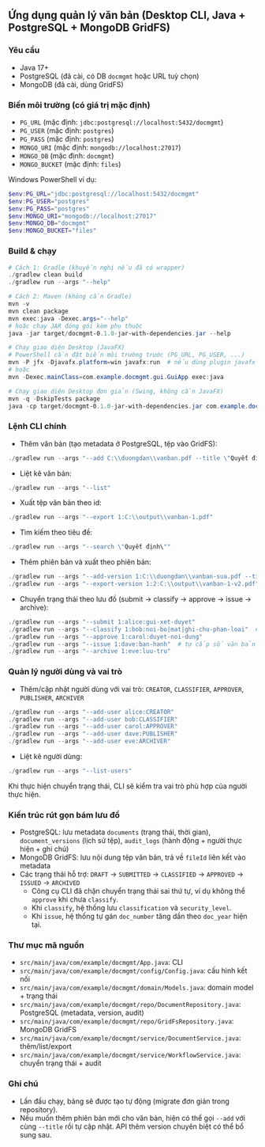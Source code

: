 ## Ứng dụng quản lý văn bản (Desktop CLI, Java + PostgreSQL + MongoDB GridFS)

### Yêu cầu
- Java 17+
- PostgreSQL (đã cài, có DB `docmgmt` hoặc URL tuỳ chọn)
- MongoDB (đã cài, dùng GridFS)

### Biến môi trường (có giá trị mặc định)
- `PG_URL` (mặc định: `jdbc:postgresql://localhost:5432/docmgmt`)
- `PG_USER` (mặc định: `postgres`)
- `PG_PASS` (mặc định: `postgres`)
- `MONGO_URI` (mặc định: `mongodb://localhost:27017`)
- `MONGO_DB` (mặc định: `docmgmt`)
- `MONGO_BUCKET` (mặc định: `files`)

Windows PowerShell ví dụ:
```powershell
$env:PG_URL="jdbc:postgresql://localhost:5432/docmgmt"
$env:PG_USER="postgres"
$env:PG_PASS="postgres"
$env:MONGO_URI="mongodb://localhost:27017"
$env:MONGO_DB="docmgmt"
$env:MONGO_BUCKET="files"
```

### Build & chạy
```powershell
# Cách 1: Gradle (khuyến nghị nếu đã có wrapper)
./gradlew clean build
./gradlew run --args "--help"

# Cách 2: Maven (không cần Gradle)
mvn -v
mvn clean package
mvn exec:java -Dexec.args="--help"
# hoặc chạy JAR đóng gói kèm phụ thuộc
java -jar target/docmgmt-0.1.0-jar-with-dependencies.jar --help

# Chạy giao diện Desktop (JavaFX)
# PowerShell cần đặt biến môi trường trước (PG_URL, PG_USER, ...)
mvn -P jfx -Djavafx.platform=win javafx:run  # nếu dùng plugin javafx-maven-plugin
# hoặc
mvn -Dexec.mainClass=com.example.docmgmt.gui.GuiApp exec:java

# Chạy giao diện Desktop đơn giản (Swing, không cần JavaFX)
mvn -q -DskipTests package
java -cp target/docmgmt-0.1.0-jar-with-dependencies.jar com.example.docmgmt.gui.SwingApp
```

### Lệnh CLI chính
- Thêm văn bản (tạo metadata ở PostgreSQL, tệp vào GridFS):
```powershell
./gradlew run --args "--add C:\\duongdan\\vanban.pdf --title \"Quyết định 123\""
```

- Liệt kê văn bản:
```powershell
./gradlew run --args "--list"
```

- Xuất tệp văn bản theo id:
```powershell
./gradlew run --args "--export 1:C:\\output\\vanban-1.pdf"
```

- Tìm kiếm theo tiêu đề:
```powershell
./gradlew run --args "--search \"Quyết định\""
```

- Thêm phiên bản và xuất theo phiên bản:
```powershell
./gradlew run --args "--add-version 1:C:\\duongdan\\vanban-sua.pdf --title \"Quyết định 123 (sửa)\""
./gradlew run --args "--export-version 1:2:C:\\output\\vanban-1-v2.pdf"
```

- Chuyển trạng thái theo lưu đồ (submit → classify → approve → issue → archive):
```powershell
./gradlew run --args "--submit 1:alice:gui-xet-duyet"
./gradlew run --args "--classify 1:bob:noi-bo|mat|ghi-chu-phan-loai"  # format: actor:phanloai|domat|ghichu
./gradlew run --args "--approve 1:carol:duyet-noi-dung"
./gradlew run --args "--issue 1:dave:ban-hanh"  # tự cấp số văn bản tăng theo năm (doc_number/doc_year)
./gradlew run --args "--archive 1:eve:luu-tru"
```

### Quản lý người dùng và vai trò
- Thêm/cập nhật người dùng với vai trò: `CREATOR`, `CLASSIFIER`, `APPROVER`, `PUBLISHER`, `ARCHIVER`
```powershell
./gradlew run --args "--add-user alice:CREATOR"
./gradlew run --args "--add-user bob:CLASSIFIER"
./gradlew run --args "--add-user carol:APPROVER"
./gradlew run --args "--add-user dave:PUBLISHER"
./gradlew run --args "--add-user eve:ARCHIVER"
```

- Liệt kê người dùng:
```powershell
./gradlew run --args "--list-users"
```

Khi thực hiện chuyển trạng thái, CLI sẽ kiểm tra vai trò phù hợp của người thực hiện.

### Kiến trúc rút gọn bám lưu đồ
- PostgreSQL: lưu metadata `documents` (trạng thái, thời gian), `document_versions` (lịch sử tệp), `audit_logs` (hành động + người thực hiện + ghi chú)
- MongoDB GridFS: lưu nội dung tệp văn bản, trả về `fileId` liên kết vào metadata
- Các trạng thái hỗ trợ: `DRAFT` → `SUBMITTED` → `CLASSIFIED` → `APPROVED` → `ISSUED` → `ARCHIVED`
  - Công cụ CLI đã chặn chuyển trạng thái sai thứ tự, ví dụ không thể `approve` khi chưa `classify`.
  - Khi `classify`, hệ thống lưu `classification` và `security_level`.
  - Khi `issue`, hệ thống tự gán `doc_number` tăng dần theo `doc_year` hiện tại.

### Thư mục mã nguồn
- `src/main/java/com/example/docmgmt/App.java`: CLI
- `src/main/java/com/example/docmgmt/config/Config.java`: cấu hình kết nối
- `src/main/java/com/example/docmgmt/domain/Models.java`: domain model + trạng thái
- `src/main/java/com/example/docmgmt/repo/DocumentRepository.java`: PostgreSQL (metadata, version, audit)
- `src/main/java/com/example/docmgmt/repo/GridFsRepository.java`: MongoDB GridFS
- `src/main/java/com/example/docmgmt/service/DocumentService.java`: thêm/list/export
- `src/main/java/com/example/docmgmt/service/WorkflowService.java`: chuyển trạng thái + audit

### Ghi chú
- Lần đầu chạy, bảng sẽ được tạo tự động (migrate đơn giản trong repository).
- Nếu muốn thêm phiên bản mới cho văn bản, hiện có thể gọi `--add` với cùng `--title` rồi tự cập nhật. API thêm version chuyên biệt có thể bổ sung sau.

